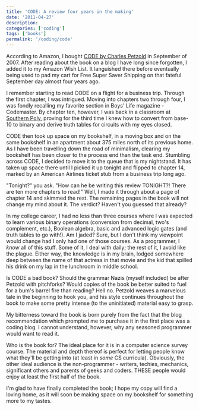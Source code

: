 ```yaml
---
title: 'CODE: A review four years in the making'
date: '2011-04-27'
description:
categories: ['coding']
tags: ['books']
permalink: '/coding/code'
---
```

According to Amazon, I bought [CODE by Charles Petzold][1] in September of 2007. After reading about the book on a blog I have long since forgotten, I added it to my Amazon Wish List. It languished there before eventually being used to pad my cart for Free Super Saver Shipping on that fateful September day almost four years ago.

I remember starting to read CODE on a flight for a business trip. Through the first chapter, I was intrigued. Moving into chapters two through four, I was fondly recalling my favorite section in Boys' Life magazine - Codemaster. By chapter ten, however, I was back in a classroom at [Southern Poly][2], proving for the third time I knew how to convert from base-10 to binary and derive truth tables for circuits with my eyes closed.

CODE then took up space on my bookshelf, in a moving box and on the same bookshelf in an apartment about 375 miles north of its previous home. As I have been travelling down the road of minimalism, clearing my bookshelf has been closer to the process end than the task end. Stumbling across CODE, I decided to move it to the queue that is my nightstand. It has taken up space there until I picked it up tonight and flipped to chapter 14, marked by an American Airlines ticket stub from a business trip long ago.

"Tonight?" you ask. "How can he be writing this review TONIGHT?! There are ten more chapters to read!" Well, I made it through about a page of chapter 14 and skimmed the rest. The remaining pages in the book will not change my mind about it. The verdict? Haven't you guessed that already?

In my college career, I had no less than three courses where I was expected to learn various binary operations (conversion from decimal, two's complement, etc.), Boolean algebra, basic and advanced logic gates (and truth tables to go with!). Am I jaded? Sure, but I don't think my viewpoint would change had I only had one of those courses. As a programmer, I *know* all of this stuff. Some of it, I deal with daily; the rest of it, I avoid like the plague. Either way, the knowledge is in my brain, lodged somewhere deep between the name of that actress in that movie and the kid that spilled his drink on my lap in the lunchroom in middle school.

Is CODE a bad book? Should the grammar Nazis (myself included) be after Petzold with pitchforks? Would copies of the book be better suited to fuel for a bum's barrel fire than reading? Hell no. Petzold weaves a marvelous tale in the beginning to hook you, and his style continues throughout the book to make some pretty intense (to the uninitiated) material easy to grasp.

My bitterness toward the book is born purely from the fact that the blog recommendation which prompted me to purchase it in the first place was a coding blog. I cannot understand, however, why any seasoned programmer would want to read it.

Who is the book for? The ideal place for it is in a computer science survey course. The material and depth thereof is perfect for letting people know what they'll be getting into (at least in *some* CS curricula). Obviously, the other ideal audience is the non-programmer - writers, techies, mechanics, significant others and parents of geeks and coders. THESE people would enjoy at least the first half of the book.

I'm glad to have finally completed the book; I hope my copy will find a loving home, as it will soon be making space on my bookshelf for something more to my tastes.

 [1]: http://www.amazon.com/gp/product/0735611319/ref=as_li_ss_tl?ie=UTF8&tag=sigilorg-20&linkCode=as2&camp=217145&creative=399349&creativeASIN=0735611319
 [2]: http://www.spsu.edu
